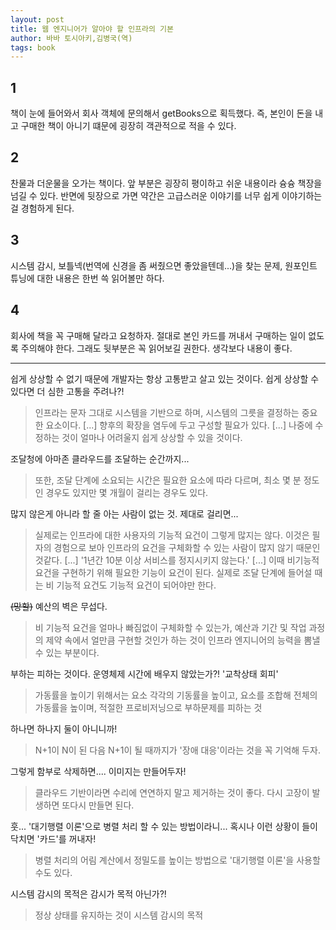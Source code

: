 ```yaml
---
layout: post
title: 웹 엔지니어가 알아야 할 인프라의 기본
author: 바바 토시아키,김병국(역)
tags: book
---
```


## 1
책이 눈에 들어와서 회사 객체에 문의해서 getBooks으로 획득했다. 즉, 본인이 돈을 내고 구매한 책이 아니기 떄문에 굉장히 객관적으로 적을 수 있다.

## 2
찬물과 더운물을 오가는 책이다. 앞 부분은 굉장히 평이하고 쉬운 내용이라 슝슝 책장을 넘길 수 있다. 반면에 뒷장으로 가면 약간은 고급스러운 이야기를 너무 쉽게 이야기하는 걸 경험하게 된다.

## 3
시스템 감시, 보틀넥(번역에 신경을 좀 써줬으면 좋았을텐데...)을 찾는 문제, 원포인트 튜닝에 대한 내용은 한번 쓱 읽어볼만 하다. 

## 4 
회사에 책을 꼭 구매해 달라고 요청하자. 절대로 본인 카드를 꺼내서 구매하는 일이 없도록 주의해야 한다. 그래도 뒷부분은 꼭 읽어보길 권한다. 생각보다 내용이 좋다.


-----

쉽게 상상할 수 없기 때문에 개발자는 항상 고통받고 살고 있는 것이다. 쉽게 상상할 수 있다면 더 심한 고통을 주려나?!
> 인프라는 문자 그대로 시스템을 기반으로 하며, 시스템의 그릇을 결정하는 중요한 요소이다. [...] 향후의 확장을 염두에 두고 구성할 필요가 있다. [...] 나중에 수정하는 것이 얼마나 어려울지 쉽게 상상할 수 있을 것이다.

조달청에 아마존 클라우드를 조달하는 순간까지...
> 또한, 조달 단계에 소요되는 시간은 필요한 요소에 따라 다르며, 최소 몇 분 정도인 경우도 있지만 몇 개월이 걸리는 경우도 있다.

많지 않은게 아니라 할 줄 아는 사람이 없는 것. 제대로 걸리면...
> 실제로는 인프라에 대한 사용자의 기능적 요건이 그렇게 많지는 않다. 이것은 필자의 경험으로 보아 인프라의 요건을 구체화할 수 있는 사람이 많지 않기 때문인 것같다. [...] '1년간 10분 이상 서비스를 정지시키지 않는다.' [...] 이때 비기능적 요건을 구현하기 위해 필요한 기능이 요건이 된다. 실제로 조달 단계에 들어설 때는 비 기능적 요건도 기능적 요건이 되어야만 한다.

~~(망할)~~ 예산의 벽은 무섭다.
> 비 기능적 요건을 얼마나 빠짐없이 구체화할 수 있는가, 예산과 기간 및 작업 과정의 제약 속에서 얼만큼 구현할 것인가 하는 것이 인프라 엔지니어의 능력을 뽐낼 수 있는 부분이다.

부하는 피하는 것이다. 운영체제 시간에 배우지 않았는가?! '교착상태 회피'
> 가동률을 높이기 위해서는 요소 각각의 기동률을 높이고, 요소를 조합해 전체의 가동률을 높이며, 적절한 프로비저닝으로 부하문제를 피하는 것

하나면 하나지 둘이 아니니까!
> N+1이 N이 된 다음 N+1이 될 때까지가 '장애 대응'이라는 것을 꼭 기억해 두자.

그렇게 함부로 삭제하면.... 이미지는 만들어두자!
> 클라우드 기반이라면 수리에 연연하지 말고 제거하는 것이 좋다. 다시 고장이 발생하면 또다시 만들면 된다.

훗... '대기행렬 이론'으로 병렬 처리 할 수 있는 방법이라니... 혹시나 이런 상황이 들이닥치면 '카드'를 꺼내자!
> 병렬 처리의 어림 계산에서 정밀도를 높이는 방법으로 '대기행렬 이론'을 사용할 수도 있다.

시스템 감시의 목적은 감시가 목적 아닌가?!
> 정상 상태를 유지하는 것이 시스템 감시의 목적













